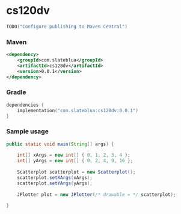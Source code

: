 # cs120dv

```kotlin
TODO("Configure publishing to Maven Central") 
```
### Maven

```xml
<dependency>
    <groupId>com.slateblua</groupId>
    <artifactId>cs120dv</artifactId>
    <version>0.0.1</version>
</dependency>
```
### Gradle

```kotlin
dependencies {
    implementation("com.slateblua:cs120dv:0.0.1")
}
```

### Sample usage

```java
public static void main(String[] args) {
    
    int[] xArgs = new int[] { 0, 1, 2, 3, 4 }; 
    int[] yArgs = new int[] { 0, 2, 4, 9, 16 }; 
    
    Scatterplot scatterplot = new Scatterplot(); 
    scatterplot.setXArgs(xArgs);
    scatterplot.setYArgs(yArgs); 
    
    JPlotter plot = new JPlotter(/* drawable = */ scatterplot); 
    
}
```
